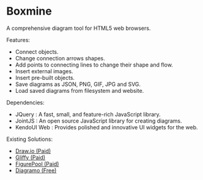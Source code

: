Boxmine
=======

A comprehensive diagram tool for HTML5 web browsers. 


Features:
<ul>
  <li>Connect objects.</li>
  <li>Change connection arrows shapes.</li>
  <li>Add points to connecting lines to change their shape and flow.</li>
  <li>Insert external images.</li>
  <li>Insert pre-built objects.</li>
  <li>Save diagrams as JSON, PNG, GIF, JPG and SVG.</li>
  <li>Load saved diagrams from filesystem and website.</li>
</ul>

Dependencies:
<ul>
  <li>JQuery : A fast, small, and feature-rich JavaScript library.</li>
  <li>JointJS : An open source JavaScript library for creating diagrams.</li>
  <li>KendoUI Web : Provides polished and innovative UI widgets for the web.</li>
</ul>

Existing Solutions:
<ul>
  <li><a href="https://www.draw.io/">Draw.io (Paid)</a></li>
  <li><a href="https://www.gliffy.com">Gliffy (Paid)</a></li>
  <li><a href="http://figurepool.com/">FigurePool (Paid)</a></li>
  <li><a href="https://github.com/alexgheorghiu/diagramo">Diagramo (Free)</a></li>
</ul>
